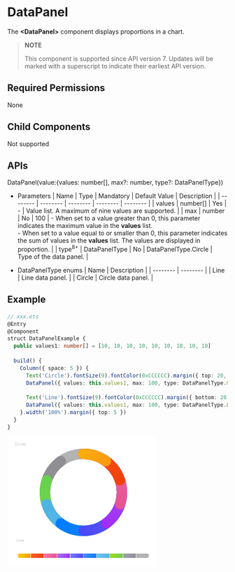 # DataPanel


The **\<DataPanel>** component displays proportions in a chart.

> **NOTE**
>
> This component is supported since API version 7. Updates will be marked with a superscript to indicate their earliest API version.

## Required Permissions

None


## Child Components

Not supported


## APIs

DataPanel(value:{values: number[], max?: number, type?: DataPanelType})

- Parameters
  | Name | Type | Mandatory | Default Value | Description |
  | -------- | -------- | -------- | -------- | -------- |
  | values | number[] | Yes | - | Value list. A maximum of nine values are supported. |
  | max | number | No | 100 | - When set to a value greater than 0, this parameter indicates the maximum value in the **values** list.<br/>- When set to a value equal to or smaller than 0, this parameter indicates the sum of values in the **values** list. The values are displayed in proportion. |
  | type<sup>8+</sup> | DataPanelType | No | DataPanelType.Circle | Type of the data panel. |


- DataPanelType enums
  | Name | Description |
  | -------- | -------- |
  | Line | Line data panel. |
  | Circle | Circle data panel. |


## Example


```ts
// xxx.ets
@Entry
@Component
struct DataPanelExample {
  public values1: number[] = [10, 10, 10, 10, 10, 10, 10, 10, 10]

  build() {
    Column({ space: 5 }) {
      Text('Circle').fontSize(9).fontColor(0xCCCCCC).margin({ top: 20, right: '80%' })
      DataPanel({ values: this.values1, max: 100, type: DataPanelType.Circle }).width(200).height(200)

      Text('Line').fontSize(9).fontColor(0xCCCCCC).margin({ bottom: 20, right: '80%' })
      DataPanel({ values: this.values1, max: 100, type: DataPanelType.Line }).width(300).height(10)
    }.width('100%').margin({ top: 5 })
  }
}
```

![en-us_image_0000001211898476](figures/en-us_image_0000001211898476.jpg)
